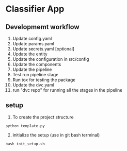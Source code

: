 # Classifier App

## Developmemt workflow

1. Update config.yaml
3. Update params.yaml
2. Update secrets.yaml [optional]
4. Update the entity
5. Update the configuration in src/config
6. Update the components
7. Update the pipeline
8. Test run pipeline stage
9. Run tox for testing the package
10. Update the dvc.yaml
11. run "dvc repo" for running all the stages in the pipeline
    
## setup
1. To create the project structure
```
python template.py
```
2. initialize the setup (use in git bash terminal)
```
bash init_setup.sh
```
